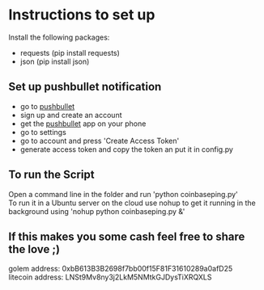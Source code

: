# Instructions to set up
Install the following packages:
* requests (pip install requests)
* json (pip install json)

## Set up pushbullet notification
* go to [pushbullet](https://www.pushbullet.com/)
* sign up and create an account
* get the [pushbullet](https://play.google.com/store/apps/details?id=com.pushbullet.android&hl=en) app on your phone
* go to settings
* go to account and press 'Create Access Token'
* generate access token and copy the token an put it in config.py

## To run the Script
Open a command line in the folder and run 'python coinbaseping.py' <br />
To run it in a Ubuntu server on the cloud use nohup to get it running in the background using 'nohup python coinbaseping.py &'

## If this makes you some cash feel free to share the love ;)
golem address: 0xbB613B3B2698f7bb00f15F81F31610289a0afD25 <br />
litecoin address: LNSt9Mv8ny3j2LkM5NMtkGJDysTiXRQXLS
